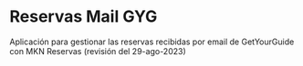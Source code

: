 ﻿# Reservas Mail GYG

Aplicación para gestionar las reservas recibidas por email de GetYourGuide con MKN Reservas  (revisión del 29-ago-2023)
